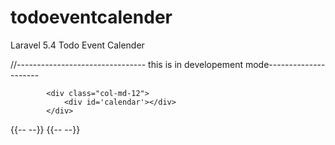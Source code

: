 # todoeventcalender
Laravel 5.4 Todo Event Calender

//-------------------------------- this is in developement mode---------------------
<link rel="stylesheet" href="{{ asset('vendor/pratik/todocalender/plugins/bootstrap/css/bootstrap.min.css') }}">
	<link href="{{asset('vendor/pratik/todocalender/plugins/fullcalendar/fullcalendar.min.css')}}" rel='stylesheet' />
	<link href="{{asset('vendor/pratik/todocalender/plugins/daterangepicker/daterangepicker.css')}}" rel='stylesheet' />
	<link href="{{asset('vendor/pratik/todocalender/plugins/fullcalendar/fullcalendar.print.min.css')}}" rel='stylesheet' media='print' />
	<style type="text/css">
		.label{ color: #000; }
		.error{ color: #f00;
			font-size: 10px;
		}
	</style>


			<div class="col-md-12">
				<div id='calendar'></div>
			</div>



<script src="{{asset('vendor/pratik/todocalender/plugins/fullcalendar/lib/moment.min.js')}}"></script>
<script src="{{asset('vendor/pratik/todocalender/plugins/fullcalendar/lib/jquery.min.js')}}"></script>
<script src="{{asset('vendor/pratik/todocalender/plugins/bootstrap/js/bootstrap.js')}}"></script>
<script src="{{asset('vendor/pratik/todocalender/plugins/bootstrap/js/bootstrap-tooltip.js')}}"></script>
<script src="{{asset('vendor/pratik/todocalender/plugins/daterangepicker/daterangepicker.js')}}"></script>

<script src="{{asset('vendor/pratik/todocalender/plugins/fullcalendar/fullcalendar.min.js')}}"></script>
{{-- <script src="{{asset('plugin/jquery.validate/jquery.validate.js')}}"></script> --}}
{{-- <script src="{{asset('plugin/jquery.validate/jquery.form.js')}}"></script> --}}
 <script src="http://ajax.aspnetcdn.com/ajax/jquery.validate/1.15.0/jquery.validate.js"></script>
<script>



	$(document).ready(function() {

		$('#calendar').fullCalendar({
			header: {
				left: 'prev,next today',
				center: 'title',
				right: 'month,agendaWeek,agendaDay'
			},
			defaultDate: '2017-05-12',
			editable: true,
			eventLimit: true, // allow "more" link when too many events
			events: [
			{	id:5,
				title: 'All Day Event',
				start: '2017-05-01',
				description:'asdfdsafsdafdsafdsafsdafdsafdsaf sadf sdafs sad sdaf sdaf sadfsadf sad s sadf'
			},
			{
				title: 'Long Event',
				start: '2017-05-07T10:15',
				end: '2017-05-10T20:15'
			},
			{
				id: 999,
				title: 'Repeating Event',
				start: '2017-05-09T16:00:00'
			},
			{
				id: 999,
				title: 'Repeating Event',
				start: '2017-05-16T16:00:00'
			},
			{
				title: 'Conference',
				start: '2017-05-11',
				end: '2017-05-13'
			},
			{
				title: 'Meeting',
				start: '2017-05-12T10:30:00',
				end: '2017-05-12T12:30:00'
			},
			{
				title: 'Lunch',
				start: '2017-05-12T12:00:00'
			},
			{
				title: 'Meeting',
				start: '2017-05-12T14:30:00'
			},
			{
				title: 'Happy Hour',
				start: '2017-05-12T17:30:00'
			},
			{
				title: 'Dinner',
				start: '2017-05-12T20:00:00'
			},
			{
				title: 'Birthday Party',
				start: '2017-05-13T07:00:00'
			},
			{
				title: 'Click for Google',
				url: 'http://google.com/',
				start: '2017-05-28'
			}
			],
			eventRender: function(event, element) {
		 //      $(element).tooltip({title: event.title});       
		 element.find("div.fc-content").prepend("+");      
		},
		 // eventClick: function(data, event, view) {
   //         alert(data.start);
   //      },
	   eventClick:  function(event, jsEvent, view) {
	   	$('#modalTitle').html(event.title);
	   	$('#modalBody').html(event.description);
	   	$('#eventUrl').attr('href',event.url);
	   	$('#calendarModal').modal();
	   },
	   dayClick:  function(date,event, jsEvent, view) {

			  	   // alert('Clicked on: ' + date.getDate()+"/"+date.getMonth()+"/"+date.getFullYear());  
			  	   
			  	   $('#modalTitle').html('New Event Form');

			  	   var new_form_code ="";
			  	    $.ajax({
				        method: "POST",
				        url: "{{url('/calender/getfrm')}}",
				        data:{
				        	 "_token": "{{ csrf_token() }}"
				        }
				        }).done(function( data ) {

				        if(data.status == 1){
				           
				             $('#modalBody').html(data.frm);
						            // $('#eventUrl').attr('href',event.url);
						            $('input[name="daterange"]').daterangepicker({
						            	timePicker: true,
						            	timePickerIncrement: 30,
						            	locale: {
						            		format: 'DD/MM/YYYY h:mm A'
						            	}
						            });
						            $('#calendarModal').modal();
						       
				        }else{
				            alert(data.message);
				            //$('.error-favourite-message').html(msg.message);
				        }
				    });
					 },
						    });

		$("#calender_frm").validate({
		 				 rules: {
					        title: {
					                required: true,
					            },
					        daterange: {
					            required: true,
					        },          
					        
					    },
					    messages: {
					        title: {
					                required: "Please enter Todo Title",
					            },
					        daterange: {
					            required: "Please enter Select Date and Time",
					        },          
					         
					    },
					    submitHandler: function(form) {
					        var formData = new FormData($("#image")[0]);
					        // $(form).ajaxSubmit({
					        //     url:"action.php",
					        //     type:"post",
					        //     success: function(data,status){
					        //       alert(data);
					        //     }
					        // });
					    }
		});
			  	 
		
	});</script>